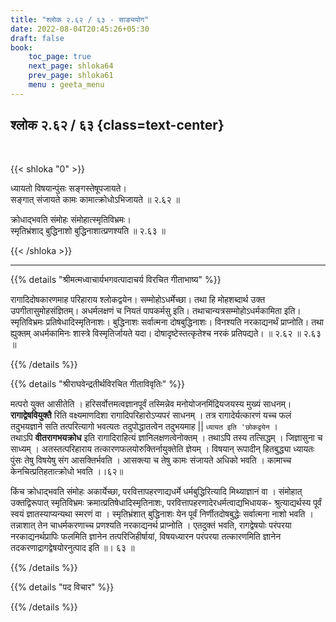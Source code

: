 ```yaml
---
title: "श्लोक २.६२ / ६३ - साङ्ययोग"
date: 2022-08-04T20:45:26+05:30
draft: false
book:
    toc_page: true
    next_page: shloka64
    prev_page: shloka61
    menu : geeta_menu
---
```




## श्लोक २.६२  / ६३ {class=text-center}

<br/>

{{< shloka  "0"  >}}

ध्यायतो विषयान्पुंसः सङ्गस्तेषूपजायते।   
सङ्गात् संजायते कामः कामात्क्रोधोऽभिजायते ॥ २.६२ ॥  

क्रोधाद्भवति संमोहः संमोहात्स्मृतिविभ्रमः।  
स्मृतिभ्रंशाद् बुद्धिनाशो बुद्धिनाशात्प्रणश्यति ॥ २.६३ ॥


{{< /shloka >}}

---


{{% details "श्रीमत्मध्वाचार्यभगवत्पादाचर्य विरचित  गीताभाष्य" %}}


रागादिदोषकारणमाह परिहाराय श्लोकद्वयेन। सम्मोहोऽधर्मेच्छा। तथा हि मोहशब्दार्थ उक्त उपगीतासुमोहसंज्ञितम्। अधर्मलक्षणं च नियतं पापकर्मसु इति। तथाचान्यत्रसम्मोहोऽधर्मकामिता इति। स्मृतिविभ्रमः प्रतिषेधादिस्मृतिनाशः। बुद्धिनाशः सर्वात्मना दोषबुद्धिनाशः। विनश्यति नरकाद्यनर्थं प्राप्नोति। तथा ह्युक्तम् अधर्मकामिनः शास्त्रे विस्मृतिर्जायते यदा। दोषादृष्टेस्तत्कृतेश्च नरकं प्रतिपद्यते।
 ॥ २.६२ ॥ २.६३ ॥


{{% /details %}}



{{% details "श्रीराघवेन्द्रतीर्थविरचित गीताविवृतिः" %}}

मत्परो युक्त आसीतेति । हरिसर्वोत्तमत्वज्ञानपूर्वं तस्मिन्नेव
मनोयोजनमिंद्रियजयस्य मुख्यं साधनम्‌।  **रागाद्वेषवियुक्तै** रिति
वक्ष्यमाणदिशा रागादिपरिहारोऽप्यपरं साधनम्‌ । तत्र रागादेर्यत्कारणं यच्च
फलं तदुभयज्ञाने सति तत्परित्यागो भवत्यतः तदुपोद्धातत्वेन तदुभयमाह
|| `ध्यायत इति 'छोकद्वयेन` ।   
तथाऽपि **वीतरागभयक्रोध** इति
रागादिराहित्यं ज्ञानिलक्षणत्वेनोक्तम्‌ । तथाऽपि तस्य तत्सिद्धम्‌ । जिज्ञासुना
च साध्यम्‌ । अतस्तत्परिहाराय तत्कारणफलयोरुक्तिर्नायुक्तेति ज्ञेयम्‌ । विषयान्‌
रूपादीन्‌ हितबुद्ध्या ध्यायतः पुंसः तेषु विषयेषु संग आसक्तिर्भवति । आसक्त्या
च तेषु कामः संजायते अधिको भवति । कामाच्च केनचित्प्रतिहतात्क्रोधो
भवति ।।६२॥  

किंच क्रोधाद्भवति संमोहः अकार्येच्छा, परवित्तापहरणाद्यधर्मे
धर्मबुद्धिरित्यादि मिथ्याज्ञानं वा । संमोहात् उक्तद्विरूपात्‌ स्मृतिविभ्रमः
क्रमात्प्रतिषेधादिस्मृतिनाशः, परवित्तापहरणादेरधर्मत्वाद्यभिधायक-
श्रुत्याद्यर्थस्य पूर्वं स्वयं ज्ञातस्याप्यन्यथा स्मरणं वा । स्मृतिभ्रंशात् बुद्धिनाशः येन पूर्वं निर्णीतदोषबुद्धेः सर्वात्मना नाशो भवति । तन्नाशात्‌ तेन
चाधर्मकरणाच्च प्रणश्यति नरकाद्यनर्थ प्राप्नोति । एतदुक्तं भवति, रागद्वेषयोः
परंपरया नरकाद्यनर्थप्रापिः फलमिति ज्ञानेन तत्परिजिहीर्षायां, विषयध्यारन
परंपरया तत्कारणमिति ज्ञानेन तदकरणाद्रागद्वेषयोरनुत्पाद इति ॥। ६३ ॥

{{% /details %}}

{{% details "पद विचार" %}}


{{% /details %}}
